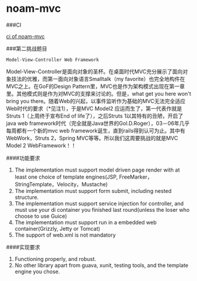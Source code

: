 noam-mvc
=============

###CI
 
[ci of noam-mvc](https://travis-ci.org/maomaoliu/noam-mvc)

###第二挑战题目

	Model-View-Controller Web Framework


Model-View-Controller是面向对象的圣杯。在桌面时代MVC充分展示了面向对象技法的优雅，而第一面向对象语言Smalltalk（my favorite）也完全地构件在MVC之上。在GoF的Design Pattern里，MVC也是作为架构模式出现在第一章里。其他模式则是作为对MVC的支撑来讨论的。但是，what get you here won't bring you there。随着Web的兴起，以事件监听作为基础的MVC无法完全适应Web时代的要求（*见注1），于是MVC Model2 应运而生了，第一代表作就是Struts 1（上周终于宣布End of life了），之后Struts 1以其特有的丑陋，开启了java web framework时代（完全就是Java世界的Gol.D.Roger），03－06年几乎每周都有一个新的mvc web framework诞生，直到rails得到认可为止。其中有WebWork，Struts 2，Spring MVC等等。所以我们这周要挑战的就是MVC Model 2 WebFramework！！

####功能要求

1. The implementation must support model driven page render with at least one choice of template engines(JSP, FreeMarker，StringTemplate，Velocity，Mustache)
2. The implementation must support form submit, including nested structure.
3. The implementation must support service injection for controller, and must use your di container you finished last round(unless the loser who choose to use Guice)
4. The implementation must support run in a embedded web container(Grizzly, Jetty or Tomcat)
5. The support of web.xml is not mandatory

####实现要求

1. Functioning properly, and robust.
2. No other library apart from guava, xunit, testing tools, and the template engine you chose.


